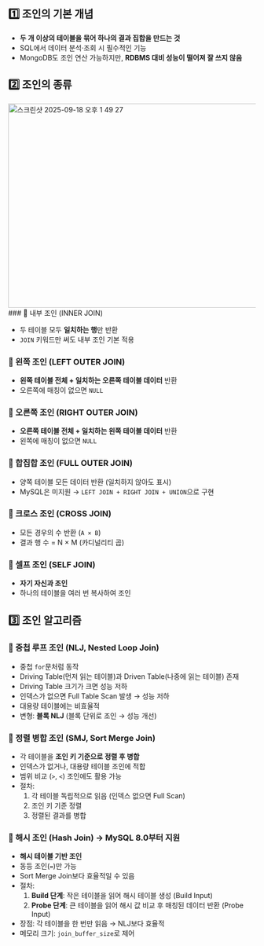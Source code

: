 ## 1️⃣ 조인의 기본 개념

- **두 개 이상의 테이블을 묶어 하나의 결과 집합을 만드는 것**
- SQL에서 데이터 분석·조회 시 필수적인 기능
- MongoDB도 조인 연산 가능하지만, **RDBMS 대비 성능이 떨어져 잘 쓰지 않음**

## 2️⃣ 조인의 종류
<img width="568" height="416" alt="스크린샷 2025-09-18 오후 1 49 27" src="https://github.com/user-attachments/assets/481fb642-9a1b-4246-adea-08533930d074" />
### 🔹 내부 조인 (INNER JOIN)

- 두 테이블 모두 **일치하는 행**만 반환
- `JOIN` 키워드만 써도 내부 조인 기본 적용

### 🔹 왼쪽 조인 (LEFT OUTER JOIN)

- **왼쪽 테이블 전체 + 일치하는 오른쪽 테이블 데이터** 반환
- 오른쪽에 매칭이 없으면 `NULL`

### 🔹 오른쪽 조인 (RIGHT OUTER JOIN)

- **오른쪽 테이블 전체 + 일치하는 왼쪽 테이블 데이터** 반환
- 왼쪽에 매칭이 없으면 `NULL`

### 🔹 합집합 조인 (FULL OUTER JOIN)

- 양쪽 테이블 모든 데이터 반환 (일치하지 않아도 표시)
- MySQL은 미지원 → `LEFT JOIN + RIGHT JOIN + UNION`으로 구현

### 🔹 크로스 조인 (CROSS JOIN)

- 모든 경우의 수 반환 (`A × B`)
- 결과 행 수 = N × M (카디널리티 곱)

### 🔹 셀프 조인 (SELF JOIN)

- **자기 자신과 조인**
- 하나의 테이블을 여러 번 복사하여 조인

## 3️⃣ 조인 알고리즘

### 🔹 중첩 루프 조인 (NLJ, Nested Loop Join)

- 중첩 `for`문처럼 동작
- Driving Table(먼저 읽는 테이블)과 Driven Table(나중에 읽는 테이블) 존재
- Driving Table 크기가 크면 성능 저하
- 인덱스가 없으면 Full Table Scan 발생 → 성능 저하
- 대용량 테이블에는 비효율적
- 변형: **블록 NLJ** (블록 단위로 조인 → 성능 개선)


### 🔹 정렬 병합 조인 (SMJ, Sort Merge Join)

- 각 테이블을 **조인 키 기준으로 정렬 후 병합**
- 인덱스가 없거나, 대용량 테이블 조인에 적합
- 범위 비교 (`>`, `<`) 조인에도 활용 가능
- 절차:
    1. 각 테이블 독립적으로 읽음 (인덱스 없으면 Full Scan)
    2. 조인 키 기준 정렬
    3. 정렬된 결과를 병합


### 🔹 해시 조인 (Hash Join) → MySQL 8.0부터 지원

- **해시 테이블 기반 조인**
- 동등 조인(`=`)만 가능
- Sort Merge Join보다 효율적일 수 있음
- 절차:
    1. **Build 단계**: 작은 테이블을 읽어 해시 테이블 생성 (Build Input)
    2. **Probe 단계**: 큰 테이블을 읽어 해시 값 비교 후 매칭된 데이터 반환 (Probe Input)
- 장점: 각 테이블을 한 번만 읽음 → NLJ보다 효율적
- 메모리 크기: `join_buffer_size`로 제어
